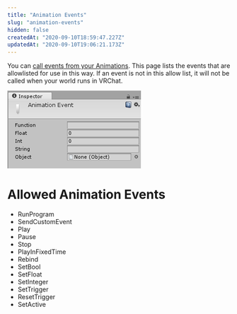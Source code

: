 ```yaml
---
title: "Animation Events"
slug: "animation-events"
hidden: false
createdAt: "2020-09-10T18:59:47.227Z"
updatedAt: "2020-09-10T19:06:21.173Z"
---
```

You can [call events from your Animations](https://docs.unity3d.com/2019.4/Documentation/Manual/script-AnimationWindowEvent.html). This page lists the events that are allowlisted for use in this way. If an event is not in this allow list, it will not be called when your world runs in VRChat.

![animation-events-af04d2a-AnimationEventInspector.png](/img/worlds/animation-events-af04d2a-AnimationEventInspector.png)

# Allowed Animation Events
* RunProgram
* SendCustomEvent
* Play
* Pause
* Stop
* PlayInFixedTime
* Rebind
* SetBool
* SetFloat
* SetInteger
* SetTrigger
* ResetTrigger
* SetActive